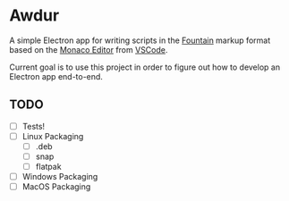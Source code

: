 # Awdur

A simple Electron app for writing scripts in the [Fountain][fountain] markup format
based on the [Monaco Editor][monaco-editor] from [VSCode][vscode].

Current goal is to use this project in order to figure out how to develop an Electron
app end-to-end.

## TODO

- [ ] Tests!
- [ ] Linux Packaging
  + [ ] .deb
  + [ ] snap
  + [ ] flatpak
- [ ] Windows Packaging
- [ ] MacOS Packaging

[fountain]: https://fountain.io/
[monaco-editor]: https://microsoft.github.io/monaco-editor/
[vscode]: https://code.visualstudio.com/